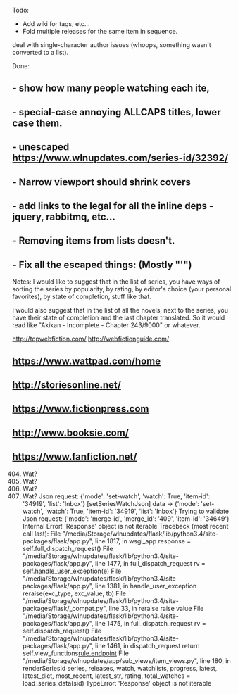 Todo:
 - Add wiki for tags, etc...
 - Fold multiple releases for the same item in sequence.

deal with single-character author issues (whoops, something wasn't converted to a list).

Done:
## - show how many people watching each ite,
## - special-case annoying ALLCAPS titles, lower case them.
## - unescaped https://www.wlnupdates.com/series-id/32392/
## - Narrow viewport should shrink covers
## - add links to the legal for all the inline deps - jquery, rabbitmq, etc...
## - Removing items from lists doesn't.
## - Fix all the escaped things: (Mostly "\'")

Notes:
I would like to suggest that in the list of series, you have ways of sorting the series by popularity, by rating, by editor's choice (your personal favorites), by state of completion, stuff like that.

I would also suggest that in the list of all the novels, next to the series, you have their state of completion and the last chapter translated. So it would read like "Akikan - Incomplete - Chapter 243/9000" or whatever.


http://topwebfiction.com/
http://webfictionguide.com/

## https://www.wattpad.com/home
## http://storiesonline.net/
## https://www.fictionpress.com
## http://www.booksie.com/
## https://www.fanfiction.net/



404. Wat?
404. Wat?
404. Wat?
404. Wat?
Json request: {'mode': 'set-watch', 'watch': True, 'item-id': '34919', 'list': 'Inbox'}
[setSeriesWatchJson] data ->  {'mode': 'set-watch', 'watch': True, 'item-id': '34919', 'list': 'Inbox'}
Trying to validate
Json request: {'mode': 'merge-id', 'merge_id': '409', 'item-id': '34649'}
Internal Error!
'Response' object is not iterable
Traceback (most recent call last):
  File "/media/Storage/wlnupdates/flask/lib/python3.4/site-packages/flask/app.py", line 1817, in wsgi_app
    response = self.full_dispatch_request()
  File "/media/Storage/wlnupdates/flask/lib/python3.4/site-packages/flask/app.py", line 1477, in full_dispatch_request
    rv = self.handle_user_exception(e)
  File "/media/Storage/wlnupdates/flask/lib/python3.4/site-packages/flask/app.py", line 1381, in handle_user_exception
    reraise(exc_type, exc_value, tb)
  File "/media/Storage/wlnupdates/flask/lib/python3.4/site-packages/flask/_compat.py", line 33, in reraise
    raise value
  File "/media/Storage/wlnupdates/flask/lib/python3.4/site-packages/flask/app.py", line 1475, in full_dispatch_request
    rv = self.dispatch_request()
  File "/media/Storage/wlnupdates/flask/lib/python3.4/site-packages/flask/app.py", line 1461, in dispatch_request
    return self.view_functions[rule.endpoint](**req.view_args)
  File "/media/Storage/wlnupdates/app/sub_views/item_views.py", line 180, in renderSeriesId
    series, releases, watch, watchlists, progress, latest, latest_dict, most_recent, latest_str, rating, total_watches = load_series_data(sid)
TypeError: 'Response' object is not iterable

